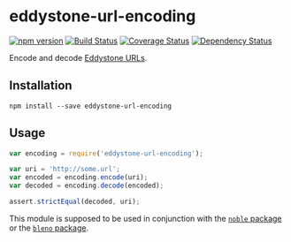 # eddystone-url-encoding
[![npm version](https://badge.fury.io/js/eddystone-url-encoding.svg)](http://badge.fury.io/js/eddystone-url-encoding)
[![Build Status](https://travis-ci.org/pgaubatz/node-eddystone-url-encoding.svg?branch=master)](https://travis-ci.org/pgaubatz/node-eddystone-url-encoding)
[![Coverage Status](https://coveralls.io/repos/pgaubatz/node-eddystone-url-encoding/badge.svg)](https://coveralls.io/r/pgaubatz/node-eddystone-url-encoding)
[![Dependency Status](https://david-dm.org/pgaubatz/node-eddystone-url-encoding.svg)](https://david-dm.org/pgaubatz/node-eddystone-url-encoding)

Encode and decode [Eddystone URLs](https://github.com/google/eddystone/blob/master/eddystone-url/README.md).  

## Installation

    npm install --save eddystone-url-encoding

## Usage
```javascript
var encoding = require('eddystone-url-encoding');

var uri = 'http://some.url';
var encoded = encoding.encode(uri);
var decoded = encoding.decode(encoded);

assert.strictEqual(decoded, uri);
```

This module is supposed to be used in conjunction with the [`noble` package](https://github.com/sandeepmistry/noble) or the [`bleno` package](https://github.com/sandeepmistry/bleno).
